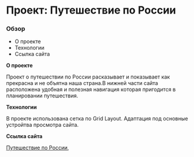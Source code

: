 # Проект: Путешествие по России

### Обзор
* О проекте
* Технологии
* Ссылка сайта

**О проекте**

Проект о путешествии по России расказывает и показывает как прекрасна и не объятна наша страна.В нижней части сайта расположена удобная и полезная навигация которая пригодится в планировании путешествия.

**Технологии**

В проекте использована сетка по Grid Layout.
Адаптация под основные устройтва просмотра сайта.

**Ссылка сайта**

 [Путешествие по России](https://tinypng.com/), 

